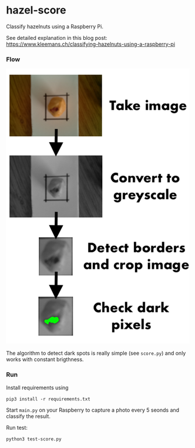# hazel-score

Classify hazelnuts using a Raspberry Pi.

See detailed explanation in this blog post: https://www.kleemans.ch/classifying-hazelnuts-using-a-raspberry-pi

### Flow

![Detection flow](flow.png)

The algorithm to detect dark spots is really simple (see `score.py`) and only works with constant brigthness.

### Run

Install requirements using

    pip3 install -r requirements.txt
    
Start `main.py` on your Raspberry to capture a photo every 5 seonds and classify the result.

Run test:

    python3 test-score.py

